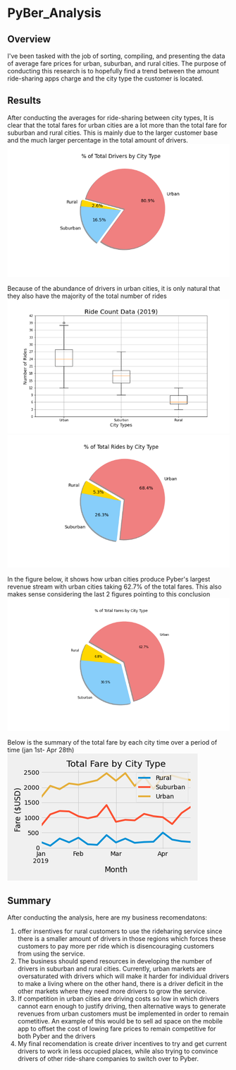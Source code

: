 # PyBer_Analysis
## Overview
I've been tasked with the job of sorting, compiling, and presenting the data of average fare prices for urban, suburban, and rural cities.
The purpose of conducting this research is to hopefully find a trend between the amount ride-sharing apps charge and the city type the customer is located.

## Results
After conducting the averages for ride-sharing between city types, It is clear that the total fares for urban cities are a lot more than the total fare for suburban and rural cities. This is mainly due to the larger customer base and the much larger percentage in the total amount of drivers.
![Image](https://github.com/PeterAlesio/PyBer_Analysis/blob/main/PyBer_Analysis/Analysis/Fig7.png)

Because of the abundance of drivers in urban cities, it is only natural that they also have the majority of the total number of rides
![Image](https://github.com/PeterAlesio/PyBer_Analysis/blob/main/PyBer_Analysis/Analysis/Fig2.png)
![Image](https://github.com/PeterAlesio/PyBer_Analysis/blob/main/PyBer_Analysis/Analysis/Fig6.png)

In the figure below, it shows how urban cities produce Pyber's largest revenue stream with urban cities taking 62.7% of the total fares. This also makes sense considering the last 2 figures pointing to this conclusion
![Image](https://github.com/PeterAlesio/PyBer_Analysis/blob/main/PyBer_Analysis/Analysis/Fig5.png)

Below is the summary of the total fare by each city time over a period of time (jan 1st- Apr 28th)
![Image](https://github.com/PeterAlesio/PyBer_Analysis/blob/main/PyBer_Analysis/Analysis/PyBer_fare_summary.png)

## Summary
After conducting the analysis, here are my business recomendatons:
1. offer insentives for rural customers to use the rideharing service since there is a smaller amount of drivers in those regions which forces these customers to pay more per ride which is disencouraging customers from using the service.
2. The business should spend resources in developing the number of drivers in suburban and rural cities. Currently, urban markets are oversaturated with drivers which will make it harder for individual drivers to make a living where on the other hand, there is a driver deficit in the other markets where they need more drivers to grow the service.
3. If competition in urban cities are driving costs so low in which drivers cannot earn enough to justify driving, then alternative ways to generate revenues from urban customers must be implemented in order to remain cometitive. An example of this would be to sell ad space on the mobile app to offset the cost of lowing fare prices to remain competitive for both Pyber and the drivers
4. My final recomendation is create driver incentives to try and get current drivers to work in less occupied places, while also trying to convince drivers of other ride-share companies to switch over to Pyber.

